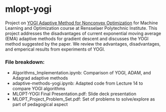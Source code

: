 # mlopt-yogi
Project on [YOGI Adaptive Method for Nonconvex Optimization](https://papers.nips.cc/paper/8186-adaptive-methods-for-nonconvex-optimization.pdf) for Machine Learning and Optimization course at Rensselaer Polytechnic Institute. This project addresses the disadvantages of current exponential moving average (EMA) adaptive methods for gradient descent and discusses the YOGI method suggested by the paper. We review the advantages, disadvantages, and emperical results from experiments of YOGI.


### File breakdown:
* Algorithms_Implementation.ipynb: Comparison of YOGI, ADAM, and Adagrad adaptive methods 
* adaptive-methods-yogi.ipynb: Adapted code from Lecture 14 to compare YOGI algorithms
* MLOPT-YOGI Final Presentation.pdf: Slide deck presentation
* MLOPT_Project_Problem_Set.pdf: Set of problems to solve/explore as part of pedagogical aspect
